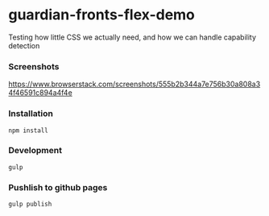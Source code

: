 # guardian-fronts-flex-demo
Testing how little CSS we actually need, and how we can handle capability detection

### Screenshots
https://www.browserstack.com/screenshots/555b2b344a7e756b30a808a34f46591c894a4f4e

### Installation
`npm install`

### Development
`gulp`

### Pushlish to github pages
`gulp publish`

